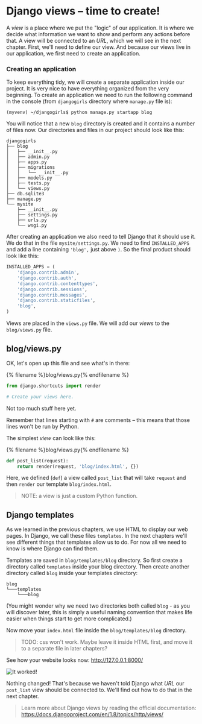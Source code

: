 # Django views – time to create!

A *view* is a place where we put the "logic" of our application. It is where we decide what information we want to show and perform any actions before that. A view will be connected to an *URL*, which we will see in the next chapter. First, we'll need to define our view. And because our views live in our application, we first need to create an application.

### Creating an application

To keep everything tidy, we will create a separate application inside our project. It is very nice to have everything organized from the very beginning. To create an application we need to run the following command in the console (from `djangogirls` directory where `manage.py` file is):

    (myvenv) ~/djangogirls$ python manage.py startapp blog

You will notice that a new `blog` directory is created and it contains a number of files now. Our directories and files in our project should look like this:
    
    djangogirls
    ├── blog
    │   ├── __init__.py
    │   ├── admin.py
    │   ├── apps.py
    │   ├── migrations
    │   │   └── __init__.py
    │   ├── models.py
    │   ├── tests.py
    │   └── views.py
    ├── db.sqlite3
    ├── manage.py
    └── mysite
        ├── __init__.py
        ├── settings.py
        ├── urls.py
        └── wsgi.py

After creating an application we also need to tell Django that it should use it. We do that in the file `mysite/settings.py`. We need to find `INSTALLED_APPS` and add a line containing `'blog',` just above `)`. So the final product should look like this:

```python
INSTALLED_APPS = (
    'django.contrib.admin',
    'django.contrib.auth',
    'django.contrib.contenttypes',
    'django.contrib.sessions',
    'django.contrib.messages',
    'django.contrib.staticfiles',
    'blog',
)
```


Views are placed in the `views.py` file. We will add our *views* to the `blog/views.py` file.

## blog/views.py

OK, let's open up this file and see what's in there:

{% filename %}blog/views.py{% endfilename %}
```python
from django.shortcuts import render

# Create your views here.
```

Not too much stuff here yet.

Remember that lines starting with `#` are comments – this means that those lines won't be run by Python.

The simplest *view* can look like this:

{% filename %}blog/views.py{% endfilename %}
```python
def post_list(request):
    return render(request, 'blog/index.html', {})
```

Here, we defined (`def`) a view called `post_list` that will take `request` and then `render` our template `blog/index.html`.

> NOTE: a view is just a custom Python function.

## Django templates

As we learned in the previous chapters, we use HTML to display our web pages. In Django, we call these files `templates`. In the next chapters we'll see different things that templates allow us to do. For now all we need to know is where Django can find them.

Templates are saved in `blog/templates/blog` directory. So first create a directory called `templates` inside your blog directory. Then create another directory called `blog` inside your templates directory:

    blog
    └───templates
        └───blog

(You might wonder why we need two directories both called `blog` - as you will discover later, this is simply a useful naming convention that makes life easier when things start to get more complicated.)

Now move your `index.html` file inside the `blog/templates/blog` directory.

> TODO: css won't work. Maybe leave it inside HTML first, and move it to a separate file in later chapters?

See how your website looks now: http://127.0.0.1:8000/

![It worked!](images/it_worked2.png)

Nothing changed! That's because we haven't told Django what *URL* our `post_list` view should be connected to. We'll find out how to do that in the next chapter.


> Learn more about Django views by reading the official documentation: https://docs.djangoproject.com/en/1.8/topics/http/views/
